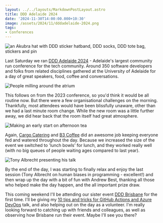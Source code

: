 ```yaml
---
layout: ../../layouts/MarkdownPostLayout.astro
title: DDD Adelaide 2024
date: '2024-11-30T14:00:00.000+10:30'
image: /assets/2024/11/dddadelaide-2024.png
tags:
- Conferences
---
```


![an Akubra hat with DDD sticker hatband, DDD socks, DDD tote bag, stickers and pin](/assets/2024/11/ddd-swag.jpg)

Last Saturday we ran [DDD Adelaide 2024](https://www.dddadelaide.com) - Adelaide's largest community run conference for the tech community. Around 350 software developers and folks from related disciplines gathered at the University of Adelaide for a day of great speakers, food, coffee and conversations.

![People milling around the atrium](/assets/2024/11/ddd-atrium.jpg)

This follows on from the 2023 conference, so you'd think it would be all routine now. But there were a few organisational challenges on the morning. Thankfully, most attendees would have been blissfully unaware, other than we had a last minute room change. While the new room was a little further away, we did hear back that the room itself had great atmosphere.

![Making an early start on afternoon tea](/assets/2024/11/ddd-catering.jpg)

Again, [Cargo Catering](https://www.cargocateringco.com/) and [B3 Coffee](https://b3coffee.com.au) did an awesome job keeping everyone fed and watered throughout the day. Because we increased the size of the event we switched to 'lunch bowls' for lunch, and they worked really well (with no big queues of people waiting ages compared to last year).

![Tony Albrecht presenting his talk](/assets/2024/11/ddd-tony-albrecht.jpg)

By the end of the day, I was starting to finally relax and enjoy the last session (Tony Albrecht on human biases in programming - excellent!) and then wrap up the day with a bit of fun with Andrew Best, thanking all those who helped make the day happen, and the all important prize draw.

This coming weekend I'll be attending our sister event [DDD Brisbane](https://www.dddbrisbane.com/) for the first time. I'll be giving my [10 tips and tricks for GitHub Actions and Azure DevOps](https://sessionize.com/s/DavidGardiner/10-tips-and-tricks-for-github-actions-and-azure-de/112069) talk, and also helping out on the day as a volunteer. I'm really looking forward to catching up with friends and colleagues, as well as observing how Brisbane run their event. Maybe I'll see you there?
